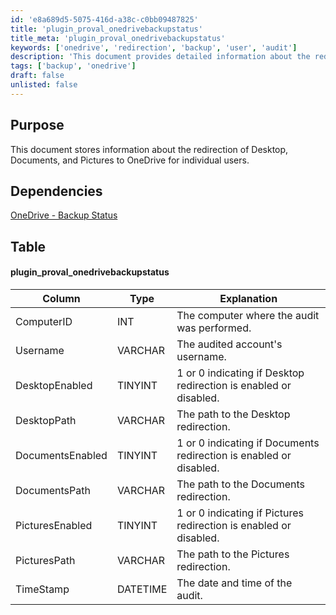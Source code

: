 ```yaml
---
id: 'e8a689d5-5075-416d-a38c-c0bb09487825'
title: 'plugin_proval_onedrivebackupstatus'
title_meta: 'plugin_proval_onedrivebackupstatus'
keywords: ['onedrive', 'redirection', 'backup', 'user', 'audit']
description: 'This document provides detailed information about the redirection of Desktop, Documents, and Pictures folders to OneDrive for individual users, including the status of each redirection and relevant audit data.'
tags: ['backup', 'onedrive']
draft: false
unlisted: false
---
```


## Purpose

This document stores information about the redirection of Desktop, Documents, and Pictures to OneDrive for individual users.

## Dependencies

[OneDrive - Backup Status](https://proval.itglue.com/DOC-5078775-8060348)

## Table

#### plugin_proval_onedrivebackupstatus

| Column           | Type     | Explanation                                         |
|------------------|----------|-----------------------------------------------------|
| ComputerID       | INT      | The computer where the audit was performed.        |
| Username         | VARCHAR  | The audited account's username.                     |
| DesktopEnabled    | TINYINT  | 1 or 0 indicating if Desktop redirection is enabled or disabled. |
| DesktopPath      | VARCHAR  | The path to the Desktop redirection.               |
| DocumentsEnabled   | TINYINT  | 1 or 0 indicating if Documents redirection is enabled or disabled. |
| DocumentsPath    | VARCHAR  | The path to the Documents redirection.             |
| PicturesEnabled    | TINYINT  | 1 or 0 indicating if Pictures redirection is enabled or disabled. |
| PicturesPath     | VARCHAR  | The path to the Pictures redirection.              |
| TimeStamp        | DATETIME | The date and time of the audit.                    |




